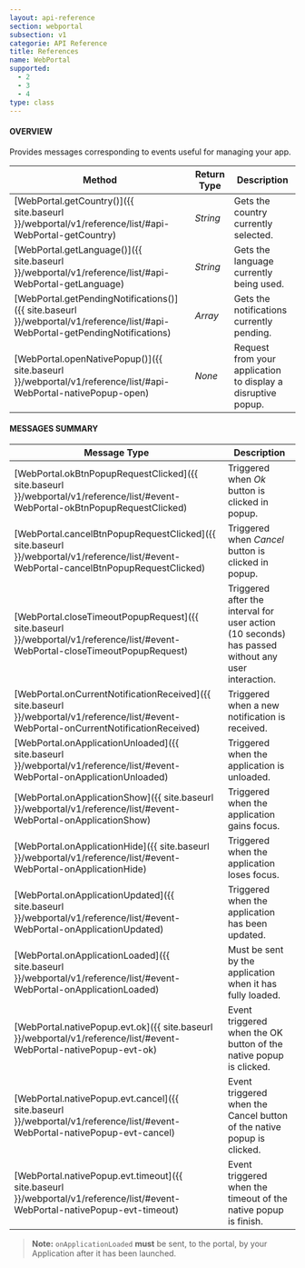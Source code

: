 ```yaml
---
layout: api-reference
section: webportal
subsection: v1
categorie: API Reference
title: References
name: WebPortal
supported:
  - 2
  - 3
  - 4
type: class
---
```


#### OVERVIEW

Provides messages corresponding to events useful for managing your app.

Method | Return Type | Description
-----|----|----
[WebPortal.getCountry()]({{ site.baseurl }}/webportal/v1/reference/list/#api-WebPortal-getCountry) | *String* | Gets the country currently selected.
[WebPortal.getLanguage()]({{ site.baseurl }}/webportal/v1/reference/list/#api-WebPortal-getLanguage) | *String* | Gets the language currently being used.
[WebPortal.getPendingNotifications()]({{ site.baseurl }}/webportal/v1/reference/list/#api-WebPortal-getPendingNotifications) | *Array* | Gets the notifications currently pending.
[WebPortal.openNativePopup()]({{ site.baseurl }}/webportal/v1/reference/list/#api-WebPortal-nativePopup-open) | *None* | Request from your application to display a disruptive popup.

#### MESSAGES SUMMARY

Message Type | Description
----|----
[WebPortal.okBtnPopupRequestClicked]({{ site.baseurl }}/webportal/v1/reference/list/#event-WebPortal-okBtnPopupRequestClicked) | Triggered when *Ok* button is clicked in popup.
[WebPortal.cancelBtnPopupRequestClicked]({{ site.baseurl }}/webportal/v1/reference/list/#event-WebPortal-cancelBtnPopupRequestClicked) | Triggered when *Cancel* button is clicked in popup.
[WebPortal.closeTimeoutPopupRequest]({{ site.baseurl }}/webportal/v1/reference/list/#event-WebPortal-closeTimeoutPopupRequest) | Triggered after the interval for user action (10 seconds) has passed without any user interaction.
[WebPortal.onCurrentNotificationReceived]({{ site.baseurl }}/webportal/v1/reference/list/#event-WebPortal-onCurrentNotificationReceived) | Triggered when a new notification is received.
[WebPortal.onApplicationUnloaded]({{ site.baseurl }}/webportal/v1/reference/list/#event-WebPortal-onApplicationUnloaded) | Triggered when the application is unloaded.
[WebPortal.onApplicationShow]({{ site.baseurl }}/webportal/v1/reference/list/#event-WebPortal-onApplicationShow) | Triggered when the application gains focus.
[WebPortal.onApplicationHide]({{ site.baseurl }}/webportal/v1/reference/list/#event-WebPortal-onApplicationHide) | Triggered when the application loses focus.
[WebPortal.onApplicationUpdated]({{ site.baseurl }}/webportal/v1/reference/list/#event-WebPortal-onApplicationUpdated) | Triggered when the application has been updated.
[WebPortal.onApplicationLoaded]({{ site.baseurl }}/webportal/v1/reference/list/#event-WebPortal-onApplicationLoaded) | Must be sent by the application when it has fully loaded.
[WebPortal.nativePopup.evt.ok]({{ site.baseurl }}/webportal/v1/reference/list/#event-WebPortal-nativePopup-evt-ok) | Event triggered when the OK button of the native popup is clicked.
[WebPortal.nativePopup.evt.cancel]({{ site.baseurl }}/webportal/v1/reference/list/#event-WebPortal-nativePopup-evt-cancel) | Event triggered when the Cancel button of the native popup is clicked.
[WebPortal.nativePopup.evt.timeout]({{ site.baseurl }}/webportal/v1/reference/list/#event-WebPortal-nativePopup-evt-timeout) | Event triggered when the timeout of the native popup is finish.

>**Note:** `onApplicationLoaded` **must** be sent, to the portal, by your Application after it has been launched.
